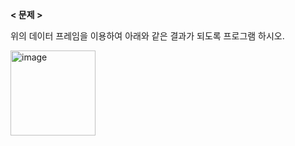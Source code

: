 **< 문제 >**

위의 데이터 프레임을 이용하여 아래와 같은 결과가 되도록 프로그램 하시오.

<img width="136" alt="image" src="https://user-images.githubusercontent.com/87634136/177100762-0ae751d4-5e5f-4b45-ab77-b97199150dd1.png">
